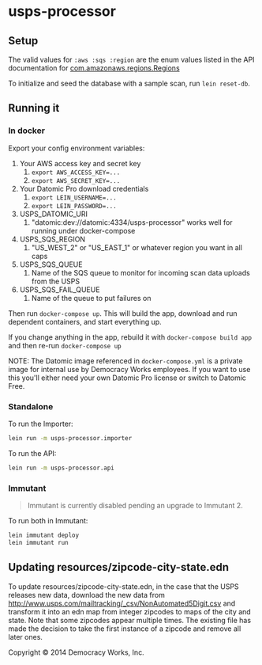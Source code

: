 # usps-processor

## Setup

The valid values for `:aws :sqs :region` are the enum values listed in
the API documentation for [com.amazonaws.regions.Regions](http://docs.aws.amazon.com/AWSJavaSDK/latest/javadoc/com/amazonaws/regions/Regions.html)

To initialize and seed the database with a sample scan, run `lein reset-db`.

## Running it

### In docker

Export your config environment variables:

1. Your AWS access key and secret key
    1. `export AWS_ACCESS_KEY=...`
    1. `export AWS_SECRET_KEY=...`
1. Your Datomic Pro download credentials
    1. `export LEIN_USERNAME=...`
    1. `export LEIN_PASSWORD=...`
1. USPS_DATOMIC_URI
    1. "datomic:dev://datomic:4334/usps-processor" works well for running under docker-compose
1. USPS_SQS_REGION
    1. "US_WEST_2" or "US_EAST_1" or whatever region you want in all caps
1. USPS_SQS_QUEUE
    1. Name of the SQS queue to monitor for incoming scan data uploads from the USPS
1. USPS_SQS_FAIL_QUEUE
    1. Name of the queue to put failures on

Then run `docker-compose up`.
This will build the app, download and run dependent containers, and start everything up.

If you change anything in the app, rebuild it with `docker-compose build app` and then re-run
`docker-compose up`

NOTE: The Datomic image referenced in `docker-compose.yml` is a private image for internal use by
Democracy Works employees. If you want to use this you'll either need your own Datomic Pro license
or switch to Datomic Free.

### Standalone

To run the Importer:

```sh
lein run -m usps-processor.importer
```

To run the API:

```sh
lein run -m usps-processor.api
```

### Immutant

> Immutant is currently disabled pending an upgrade to Immutant 2.

To run both in Immutant:

```sh
lein immutant deploy
lein immutant run
```

## Updating resources/zipcode-city-state.edn

To update resources/zipcode-city-state.edn, in the case that the USPS releases new data, download the new data from
http://www.usps.com/mailtracking/_csv/NonAutomated5Digit.csv and transform it into an edn map from integer zipcodes
to maps of the city and state. Note that some zipcodes appear multiple times. The existing file has made the decision
to take the first instance of a zipcode and remove all later ones.


Copyright © 2014 Democracy Works, Inc.
